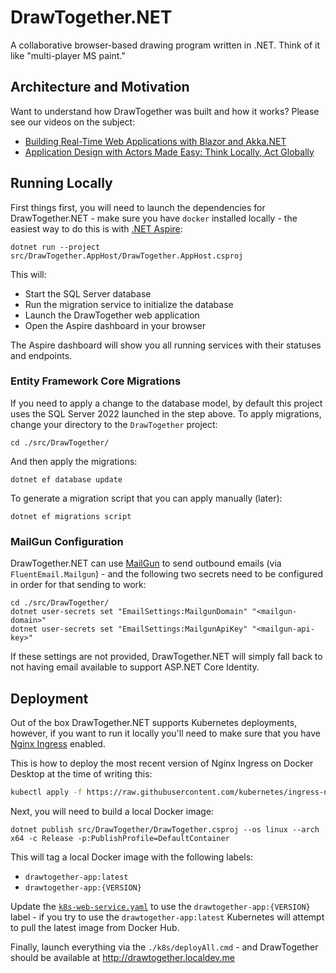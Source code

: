 # DrawTogether.NET

A collaborative browser-based drawing program written in .NET. Think of it like "multi-player MS paint."

## Architecture and Motivation 

Want to understand how DrawTogether was built and how it works? Please see our videos on the subject:

* [Building Real-Time Web Applications with Blazor and Akka.NET](https://www.youtube.com/watch?v=jRYVp_lySl8)
* [Application Design with Actors Made Easy: Think Locally, Act Globally](https://www.youtube.com/watch?v=K5qaCnBcy-E)

## Running Locally

First things first, you will need to launch the dependencies for DrawTogether.NET - make sure you have `docker` installed locally - the easiest way to do this is with [.NET Aspire](https://learn.microsoft.com/en-us/dotnet/aspire/get-started/aspire-overview):

```shell
dotnet run --project src/DrawTogether.AppHost/DrawTogether.AppHost.csproj
```

This will:
- Start the SQL Server database
- Run the migration service to initialize the database
- Launch the DrawTogether web application
- Open the Aspire dashboard in your browser

The Aspire dashboard will show you all running services with their statuses and endpoints.


### Entity Framework Core Migrations

If you need to apply a change to the database model, by default this project uses the SQL Server 2022 launched in the step above. To apply migrations, change your directory to the `DrawTogether` project:

```shell
cd ./src/DrawTogether/
```

And then apply the migrations:

```shell
dotnet ef database update
```

To generate a migration script that you can apply manually (later):

```shell
dotnet ef migrations script
```

### MailGun Configuration

DrawTogether.NET can use [MailGun](https://mailgun.com/) to send outbound emails (via `FluentEmail.Mailgun`) - and the following two secrets need to be configured in order for that sending to work:

```shell
cd ./src/DrawTogether/
dotnet user-secrets set "EmailSettings:MailgunDomain" "<mailgun-domain>"
dotnet user-secrets set "EmailSettings:MailgunApiKey" "<mailgun-api-key>"
```

If these settings are not provided, DrawTogether.NET will simply fall back to not having email available to support ASP.NET Core Identity.

## Deployment

Out of the box DrawTogether.NET supports Kubernetes deployments, however, if you want to run it locally you'll need to make sure that you have [Nginx Ingress](https://kubernetes.github.io/ingress-nginx/deploy/#quick-start) enabled.

This is how to deploy the most recent version of Nginx Ingress on Docker Desktop at the time of writing this:

```bash
kubectl apply -f https://raw.githubusercontent.com/kubernetes/ingress-nginx/controller-v1.10.1/deploy/static/provider/cloud/deploy.yaml
```

Next, you will need to build a local Docker image:

```
dotnet publish src/DrawTogether/DrawTogether.csproj --os linux --arch x64 -c Release -p:PublishProfile=DefaultContainer
```

This will tag a local Docker image with the following labels:

* `drawtogether-app:latest`
* `drawtogether-app:{VERSION}`

Update the [`k8s-web-service.yaml`](k8s/services/k8s-web-service.yaml) to use the `drawtogether-app:{VERSION}` label - if you try to use the `drawtogether-app:latest` Kubernetes will attempt to pull the latest image from Docker Hub.

Finally, launch everything via the `./k8s/deployAll.cmd` - and DrawTogether should be available at http://drawtogether.localdev.me
